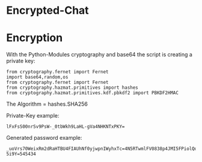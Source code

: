 # Encrypted-Chat

# Encryption

With the Python-Modules cryptography and base64 the script is creating a private key:

    from cryptography.fernet import Fernet
    import base64,random,os
    from cryptography.fernet import Fernet
    from cryptography.hazmat.primitives import hashes
    from cryptography.hazmat.primitives.kdf.pbkdf2 import PBKDF2HMAC

The Algorithm = hashes.SHA256

Private-Key example: 

    lFxFsS00nrSv9PsW-_0tbWkh9LaHL-gVa4NHKNTxPKY=
    
Generated password example:

    _uoVrs70WeixRm2dRaHTBU4FIAUhNf0yjwpnIWyhxTc=4N5RTwmlFV0838p4JMI5FPiolQo9nbthywuCDo-5i9Y=545434
